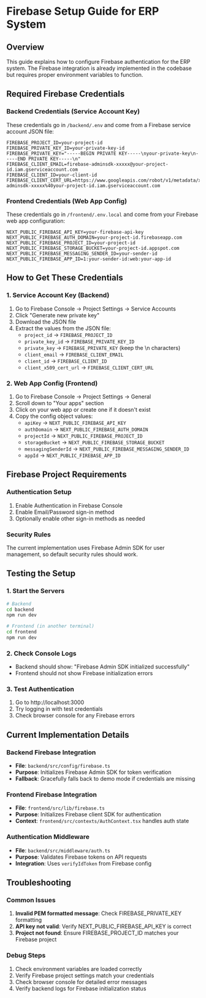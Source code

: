 # Firebase Setup Guide for ERP System

## Overview
This guide explains how to configure Firebase authentication for the ERP system. The Firebase integration is already implemented in the codebase but requires proper environment variables to function.

## Required Firebase Credentials

### Backend Credentials (Service Account Key)
These credentials go in `/backend/.env` and come from a Firebase service account JSON file:

```env
FIREBASE_PROJECT_ID=your-project-id
FIREBASE_PRIVATE_KEY_ID=your-private-key-id
FIREBASE_PRIVATE_KEY="-----BEGIN PRIVATE KEY-----\nyour-private-key\n-----END PRIVATE KEY-----\n"
FIREBASE_CLIENT_EMAIL=firebase-adminsdk-xxxxx@your-project-id.iam.gserviceaccount.com
FIREBASE_CLIENT_ID=your-client-id
FIREBASE_CLIENT_CERT_URL=https://www.googleapis.com/robot/v1/metadata/x509/firebase-adminsdk-xxxxx%40your-project-id.iam.gserviceaccount.com
```

### Frontend Credentials (Web App Config)
These credentials go in `/frontend/.env.local` and come from your Firebase web app configuration:

```env
NEXT_PUBLIC_FIREBASE_API_KEY=your-firebase-api-key
NEXT_PUBLIC_FIREBASE_AUTH_DOMAIN=your-project-id.firebaseapp.com
NEXT_PUBLIC_FIREBASE_PROJECT_ID=your-project-id
NEXT_PUBLIC_FIREBASE_STORAGE_BUCKET=your-project-id.appspot.com
NEXT_PUBLIC_FIREBASE_MESSAGING_SENDER_ID=your-sender-id
NEXT_PUBLIC_FIREBASE_APP_ID=1:your-sender-id:web:your-app-id
```

## How to Get These Credentials

### 1. Service Account Key (Backend)
1. Go to Firebase Console → Project Settings → Service Accounts
2. Click "Generate new private key"
3. Download the JSON file
4. Extract the values from the JSON file:
   - `project_id` → `FIREBASE_PROJECT_ID`
   - `private_key_id` → `FIREBASE_PRIVATE_KEY_ID`
   - `private_key` → `FIREBASE_PRIVATE_KEY` (keep the \n characters)
   - `client_email` → `FIREBASE_CLIENT_EMAIL`
   - `client_id` → `FIREBASE_CLIENT_ID`
   - `client_x509_cert_url` → `FIREBASE_CLIENT_CERT_URL`

### 2. Web App Config (Frontend)
1. Go to Firebase Console → Project Settings → General
2. Scroll down to "Your apps" section
3. Click on your web app or create one if it doesn't exist
4. Copy the config object values:
   - `apiKey` → `NEXT_PUBLIC_FIREBASE_API_KEY`
   - `authDomain` → `NEXT_PUBLIC_FIREBASE_AUTH_DOMAIN`
   - `projectId` → `NEXT_PUBLIC_FIREBASE_PROJECT_ID`
   - `storageBucket` → `NEXT_PUBLIC_FIREBASE_STORAGE_BUCKET`
   - `messagingSenderId` → `NEXT_PUBLIC_FIREBASE_MESSAGING_SENDER_ID`
   - `appId` → `NEXT_PUBLIC_FIREBASE_APP_ID`

## Firebase Project Requirements

### Authentication Setup
1. Enable Authentication in Firebase Console
2. Enable Email/Password sign-in method
3. Optionally enable other sign-in methods as needed

### Security Rules
The current implementation uses Firebase Admin SDK for user management, so default security rules should work.

## Testing the Setup

### 1. Start the Servers
```bash
# Backend
cd backend
npm run dev

# Frontend (in another terminal)
cd frontend
npm run dev
```

### 2. Check Console Logs
- Backend should show: "Firebase Admin SDK initialized successfully"
- Frontend should not show Firebase initialization errors

### 3. Test Authentication
1. Go to http://localhost:3000
2. Try logging in with test credentials
3. Check browser console for any Firebase errors

## Current Implementation Details

### Backend Firebase Integration
- **File**: `backend/src/config/firebase.ts`
- **Purpose**: Initializes Firebase Admin SDK for token verification
- **Fallback**: Gracefully falls back to demo mode if credentials are missing

### Frontend Firebase Integration
- **File**: `frontend/src/lib/firebase.ts`
- **Purpose**: Initializes Firebase client SDK for authentication
- **Context**: `frontend/src/contexts/AuthContext.tsx` handles auth state

### Authentication Middleware
- **File**: `backend/src/middleware/auth.ts`
- **Purpose**: Validates Firebase tokens on API requests
- **Integration**: Uses `verifyIdToken` from Firebase config

## Troubleshooting

### Common Issues
1. **Invalid PEM formatted message**: Check FIREBASE_PRIVATE_KEY formatting
2. **API key not valid**: Verify NEXT_PUBLIC_FIREBASE_API_KEY is correct
3. **Project not found**: Ensure FIREBASE_PROJECT_ID matches your Firebase project

### Debug Steps
1. Check environment variables are loaded correctly
2. Verify Firebase project settings match your credentials
3. Check browser console for detailed error messages
4. Verify backend logs for Firebase initialization status
